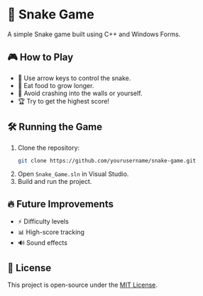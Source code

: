 # 🐍 Snake Game

A simple Snake game built using C++ and Windows Forms.

## 🎮 How to Play
- 🏹 Use arrow keys to control the snake.
- 🍎 Eat food to grow longer.
- 🚧 Avoid crashing into the walls or yourself.
- 🏆 Try to get the highest score!

## 🛠 Running the Game
1. Clone the repository:
   ```bash
   git clone https://github.com/yourusername/snake-game.git
   ```
2. Open `Snake_Game.sln` in Visual Studio.
3. Build and run the project.

## 🔥 Future Improvements
- ⚡ Difficulty levels
- 📊 High-score tracking
- 🔊 Sound effects

## 📜 License
This project is open-source under the [MIT License](LICENSE).

